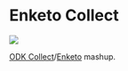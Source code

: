 Enketo Collect
==============

<a href="https://travis-ci.org/alxndrsn/enketo-collect"><img src="https://travis-ci.org/alxndrsn/enketo-collect.svg?branch=master"/></a>

[ODK Collect](https://github.com/opendatakit/collect)/[Enketo](https://github.com/enketo/enketo-core) mashup.
